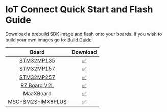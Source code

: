 # IoT Connect Quick Start and Flash Guide

Download a prebuild SDK image and flash onto your boards.
If you wish to build your own images go to: [Build Guide](../Build/README.md)

| Board                           | Download |
|:-------------------------------:|:--------:|
| [STM32MP135](./STM32MP135.md)   | [✅](https://iotconnect-sdk-images.s3.amazonaws.com/MPU/kirkstone/st/mpu135dk/st-image-weston-kirkstone-stm32mp135.zip)      |
| [STM32MP157](./STM32MP157.md)   | [✅](https://iotconnect-sdk-images.s3.amazonaws.com/MPU/kirkstone/st/mpu157dk/st-image-weston-kirkstone-stm32mp157.zip)      |
| [STM32MP257](./STM32MP257.md)   | [✅](https://iotconnect-sdk-images.s3.amazonaws.com/MPU/mickledore/st/stm32mp257x-ev1/stm32mp25-eval-image.tar.gz)      |
| [RZ Board V2L](./RZBoardV2L.md) | [✅]()                                                                                                                       |
| MaaXBoard                       | [✅](https://iotconnect-sdk-images.s3.amazonaws.com/MPU/kirkstone/maaxboard/core-image-base-maaxboard-demo.wic.gz)|
| MSC-SM2S-IMX8PLUS               | [✅](https://iotconnect-sdk-images.s3.amazonaws.com/MPU/kirkstone/msc/core-image-base-sm2s-imx8mp-demo.wic.gz)|
